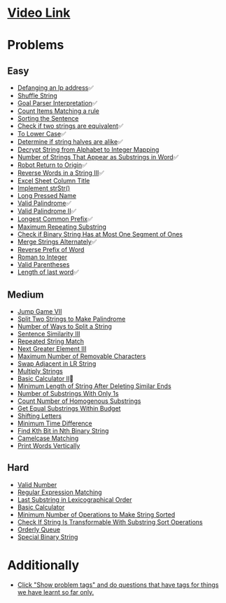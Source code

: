 # [Video Link](https://youtu.be/zL1DPZ0Ovlo)

# Problems

## Easy

- [Defanging an Ip address](https://leetcode.com/problems/defanging-an-ip-address/)✅
- [Shuffle String](https://leetcode.com/problems/shuffle-string/)
- [Goal Parser Interpretation](https://leetcode.com/problems/goal-parser-interpretation/)✅
- [Count Items Matching a rule](https://leetcode.com/problems/count-items-matching-a-rule/)
- [Sorting the Sentence](https://leetcode.com/problems/sorting-the-sentence/)
- [Check if two strings are equivalent](https://leetcode.com/problems/check-if-two-string-arrays-are-equivalent/)✅
- [To Lower Case](https://leetcode.com/problems/to-lower-case/)✅
- [Determine if string halves are alike](https://leetcode.com/problems/determine-if-string-halves-are-alike/)✅
- [Decrypt String from Alphabet to Integer Mapping](https://leetcode.com/problems/decrypt-string-from-alphabet-to-integer-mapping/)
- [Number of Strings That Appear as Substrings in Word](https://leetcode.com/problems/number-of-strings-that-appear-as-substrings-in-word/)✅
- [Robot Return to Origin](https://leetcode.com/problems/robot-return-to-origin/)✅
- [Reverse Words in a String III](https://leetcode.com/problems/reverse-words-in-a-string-iii/)✅
- [Excel Sheet Column Title](https://leetcode.com/problems/excel-sheet-column-title/)
- [Implement strStr()](https://leetcode.com/problems/implement-strstr/)
- [Long Pressed Name](https://leetcode.com/problems/long-pressed-name/)
- [Valid Palindrome](https://leetcode.com/problems/valid-palindrome/)✅
- [Valid Palindrome II](https://leetcode.com/problems/valid-palindrome-ii/)✅
- [Longest Common Prefix](https://leetcode.com/problems/longest-common-prefix/)✅
- [Maximum Repeating Substring](https://leetcode.com/problems/maximum-repeating-substring/)
- [Check if Binary String Has at Most One Segment of Ones](https://leetcode.com/problems/check-if-binary-string-has-at-most-one-segment-of-ones/)
- [Merge Strings Alternately](https://leetcode.com/problems/merge-strings-alternately/)✅
- [Reverse Prefix of Word](https://leetcode.com/problems/reverse-prefix-of-word/)
- [Roman to Integer](https://leetcode.com/problems/roman-to-integer/)
- [Valid Parentheses](https://leetcode.com/problems/valid-parentheses/)
- [Length of last word](https://leetcode.com/problems/length-of-last-word/)✅

## Medium

- [Jump Game VII](https://leetcode.com/problems/jump-game-vii/)
- [Split Two Strings to Make Palindrome](https://leetcode.com/problems/split-two-strings-to-make-palindrome/)
- [Number of Ways to Split a String](https://leetcode.com/problems/number-of-ways-to-split-a-string/)
- [Sentence Similarity III](https://leetcode.com/problems/sentence-similarity-iii/)
- [Repeated String Match](https://leetcode.com/problems/repeated-string-match/)
- [Next Greater Element III](https://leetcode.com/problems/next-greater-element-iii/)
- [Maximum Number of Removable Characters](https://leetcode.com/problems/maximum-number-of-removable-characters/)
- [Swap Adjacent in LR String](https://leetcode.com/problems/swap-adjacent-in-lr-string/)
- [Multiply Strings](https://leetcode.com/problems/multiply-strings/)
- [Basic Calculator II](https://leetcode.com/problems/basic-calculator-ii/)🚩
- [Minimum Length of String After Deleting Similar Ends](https://leetcode.com/problems/minimum-length-of-string-after-deleting-similar-ends/)
- [Number of Substrings With Only 1s](https://leetcode.com/problems/number-of-substrings-with-only-1s/)
- [Count Number of Homogenous Substrings](https://leetcode.com/problems/count-number-of-homogenous-substrings/)
- [Get Equal Substrings Within Budget](https://leetcode.com/problems/get-equal-substrings-within-budget/)
- [Shifting Letters](https://leetcode.com/problems/shifting-letters/)
- [Minimum Time Difference](https://leetcode.com/problems/minimum-time-difference/)
- [Find Kth Bit in Nth Binary String](https://leetcode.com/problems/find-kth-bit-in-nth-binary-string/)
- [Camelcase Matching](https://leetcode.com/problems/camelcase-matching/)
- [Print Words Vertically](https://leetcode.com/problems/print-words-vertically/)

## Hard

- [Valid Number](https://leetcode.com/problems/valid-number/)
- [Regular Expression Matching](https://leetcode.com/problems/regular-expression-matching/)
- [Last Substring in Lexicographical Order](https://leetcode.com/problems/last-substring-in-lexicographical-order/)
- [Basic Calculator](https://leetcode.com/problems/basic-calculator/)
- [Minimum Number of Operations to Make String Sorted](https://leetcode.com/problems/minimum-number-of-operations-to-make-string-sorted/)
- [Check If String Is Transformable With Substring Sort Operations](https://leetcode.com/problems/check-if-string-is-transformable-with-substring-sort-operations/)
- [Orderly Queue](https://leetcode.com/problems/orderly-queue/)
- [Special Binary String](https://leetcode.com/problems/special-binary-string/)

# Additionally

- [Click "Show problem tags" and do questions that have tags for things we have learnt so far only.](https://leetcode.com/tag/string/)
